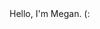 <!DOCTYPE html>
<html>
<head>
<title>Hi there</title>
</head>
<body>
  Hello, I'm Megan. (:
</body>
</html>
